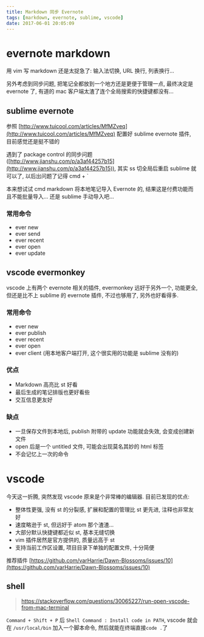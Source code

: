 ```yaml
---
title: Markdown 同步 Evernote
tags: [markdown, evernote, sublime, vscode]
date: 2017-06-01 20:05:09
---
```



# evernote markdown

用 vim 写 markdown 还是太捉急了: 输入法切换, URL 换行, 列表换行...

另外考虑到同步问题, 把笔记全都放到一个地方还是更便于管理一点, 最终决定是 evernote 了, 有道的 mac 客户端太渣了连个全局搜索的快捷键都没有...

## sublime evernote

参照 [http://www.tuicool.com/articles/MfMZveq](http://www.tuicool.com/articles/MfMZveq) 配置好 sublime evernote 插件, 目前感觉还是挺不错的

遇到了 package control 的同步问题([http://www.jianshu.com/p/a3af44257b15](http://www.jianshu.com/p/a3af44257b15)), 其实 ss 切全局后重启 sublime 就可以了, 以后出问题了记得 cmd + `

本来想试试 cmd markdown 将本地笔记导入 Evernote 的, 结果这是付费功能而且不能批量导入... 还是 sublime 手动导入吧...

### 常用命令

*   ever new
*   ever send
*   ever recent
*   ever open
*   ever update

## vscode evermonkey

vscode 上有两个 evernote 相关的插件, evermonkey 远好于另外一个, 功能更全, 但还是比不上 sublime 的 evernote 插件, 不过也够用了, 另外也好看得多.

### 常用命令

*   ever new
*   ever publish
*   ever recent
*   ever open
*   ever client (用本地客户端打开, 这个很实用的功能是 sublime 没有的)

### 优点

*   Markdown 高亮比 st 好看
*   最后生成的笔记排版也更好看些
*   交互信息更友好

### 缺点

*   一旦保存文件到本地后, publish 附带的 update 功能就会失效, 会变成创建新文件
*   open 后是一个 untitled 文件, 可能会出现莫名其妙的 html 标签
*   不会记忆上一次的命令

# vscode

今天这一折腾, 突然发现 vscode 原来是个非常棒的编辑器. 目前已发现的优点:

*   整体性更强, 没有 st 的分裂感, 扩展和配置的管理比 st 更先进, 注释也非常友好
*   速度略逊于 st, 但远好于 atom 那个渣渣...
*   大部分默认快捷键都近似 st, 基本无缝切换
*   vim 插件居然是官方提供的, 质量远高于 st
*   支持当前工作区设置, 项目目录下单独的配置文件, 十分简便

推荐插件 [https://github.com/varHarrie/Dawn-Blossoms/issues/10](https://github.com/varHarrie/Dawn-Blossoms/issues/10)

## shell
> https://stackoverflow.com/questions/30065227/run-open-vscode-from-mac-terminal

`Command + Shift + P` 后 `Shell Command : Install code in PATH`, vscode 就会在 `/usr/local/bin` 加入一个脚本命令, 然后就能在终端直接`code .`了



